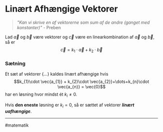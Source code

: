 # Linært Afhængige Vektorer
> *"Kan vi skrive en af vektorerne som sum af de andre (ganget med konstanter)"*
> \- Preben

Lad $\vec{a}$ og $\vec{b}$ være vektorer og $\vec{c}$ være en linearkombination af $\vec{a}$ og $\vec{b}$, så er
$$\vec{c}=k_{1}\cdot \vec{a}+k_{2}\cdot \vec{b}$$

### Sætning
Et sæt af vektorer $\{...\}$ kaldes linært afhængige hvis
$$k_{1}\cdot \vec{a_{1}} + k_{2}\cdot \vec{a_{2}}+\dots+k_{n}\cdot \vec{a_{n}} = \vec{0}$$
har en løsning hvor mindst ét $k_{i}\neq 0$.

Hvis **den eneste** løsning er $k_i=0$, så er sættet af vektorer ***linært uafhængige***.

---
#matematik 